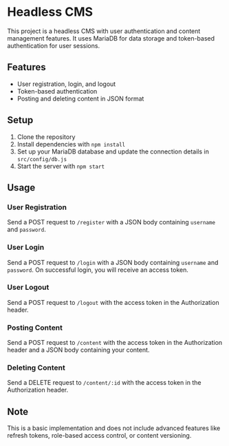 # Headless CMS

This project is a headless CMS with user authentication and content management features. It uses MariaDB for data storage and token-based authentication for user sessions.

## Features

- User registration, login, and logout
- Token-based authentication
- Posting and deleting content in JSON format

## Setup

1. Clone the repository
2. Install dependencies with `npm install`
3. Set up your MariaDB database and update the connection details in `src/config/db.js`
4. Start the server with `npm start`

## Usage

### User Registration

Send a POST request to `/register` with a JSON body containing `username` and `password`.

### User Login

Send a POST request to `/login` with a JSON body containing `username` and `password`. On successful login, you will receive an access token.

### User Logout

Send a POST request to `/logout` with the access token in the Authorization header.

### Posting Content

Send a POST request to `/content` with the access token in the Authorization header and a JSON body containing your content.

### Deleting Content

Send a DELETE request to `/content/:id` with the access token in the Authorization header.

## Note

This is a basic implementation and does not include advanced features like refresh tokens, role-based access control, or content versioning.